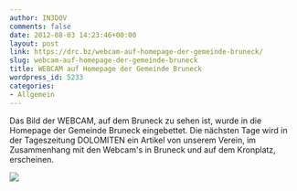 ```yaml
---
author: IN3DOV
comments: false
date: 2012-08-03 14:23:46+00:00
layout: post
link: https://drc.bz/webcam-auf-homepage-der-gemeinde-bruneck/
slug: webcam-auf-homepage-der-gemeinde-bruneck
title: WEBCAM auf Homepage der Gemeinde Bruneck
wordpress_id: 5233
categories:
- Allgemein
---
```


Das Bild der WEBCAM, auf dem Bruneck zu sehen ist, wurde in die Homepage der Gemeinde Bruneck eingebettet. Die nächsten Tage wird in der Tageszeitung DOLOMITEN ein Artikel von unserem Verein, im Zusammenhang mit den Webcam's in Bruneck und auf dem Kronplatz, erscheinen.



[![](https://drc.bz/wp-content/uploads/2012/08/Webcam-Gemeinde-Bruneck4.jpg)](https://drc.bz/wp-content/uploads/2012/08/Webcam-Gemeinde-Bruneck4.jpg)
